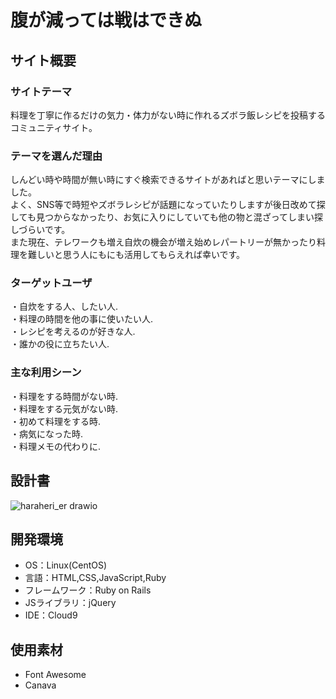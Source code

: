 # 腹が減っては戦はできぬ

## サイト概要

### サイトテーマ
料理を丁寧に作るだけの気力・体力がない時に作れるズボラ飯レシピを投稿するコミュニティサイト。

### テーマを選んだ理由
しんどい時や時間が無い時にすぐ検索できるサイトがあればと思いテーマにしました。  
よく、SNS等で時短やズボラレシピが話題になっていたりしますが後日改めて探しても見つからなかったり、お気に入りにしていても他の物と混ざってしまい探しづらいです。  
また現在、テレワークも増え自炊の機会が増え始めレパートリーが無かったり料理を難しいと思う人にもにも活用してもらえれば幸いです。  


### ターゲットユーザ
・自炊をする人、したい人.  
・料理の時間を他の事に使いたい人.  
・レシピを考えるのが好きな人.  
・誰かの役に立ちたい人.  

### 主な利用シーン
・料理をする時間がない時.  
・料理をする元気がない時.  
・初めて料理をする時.  
・病気になった時.  
・料理メモの代わりに.  

## 設計書
![haraheri_er drawio](https://user-images.githubusercontent.com/112685611/209271835-ceca7e1f-7e7a-426b-9439-cb3ec5e6e5ec.png)

## 開発環境
- OS：Linux(CentOS)
- 言語：HTML,CSS,JavaScript,Ruby
- フレームワーク：Ruby on Rails
- JSライブラリ：jQuery
- IDE：Cloud9

## 使用素材
- Font Awesome
- Canava